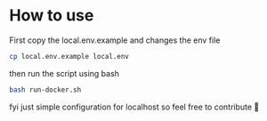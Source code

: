 # How to use

First copy the local.env.example and changes the env file

```sh
cp local.env.example local.env
```

then run the script using bash
```sh
bash run-docker.sh
```

fyi just simple configuration for localhost so feel free to contribute 👋